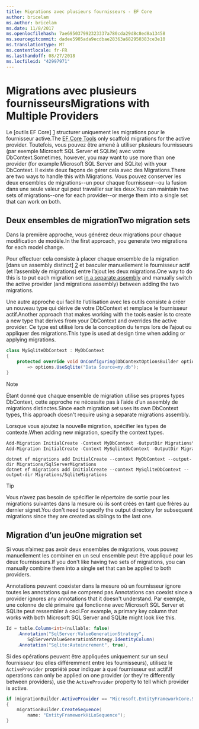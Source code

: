 ```yaml
---
title: Migrations avec plusieurs fournisseurs - EF Core
author: bricelam
ms.author: bricelam
ms.date: 11/8/2017
ms.openlocfilehash: 7ae695037992323337a780cda29d8c8ed8a13458
ms.sourcegitcommit: dadee5905ada9ecdbae28363a682950383ce3e10
ms.translationtype: MT
ms.contentlocale: fr-FR
ms.lasthandoff: 08/27/2018
ms.locfileid: "42997971"
---
```

<a name="migrations-with-multiple-providers"></a><span data-ttu-id="9ccbf-102">Migrations avec plusieurs fournisseurs</span><span class="sxs-lookup"><span data-stu-id="9ccbf-102">Migrations with Multiple Providers</span></span>
==================================
<span data-ttu-id="9ccbf-103">Le [outils EF Core] [ 1] structurer uniquement les migrations pour le fournisseur active.</span><span class="sxs-lookup"><span data-stu-id="9ccbf-103">The [EF Core Tools][1] only scaffold migrations for the active provider.</span></span> <span data-ttu-id="9ccbf-104">Toutefois, vous pouvez être amené à utiliser plusieurs fournisseurs (par exemple Microsoft SQL Server et SQLite) avec votre DbContext.</span><span class="sxs-lookup"><span data-stu-id="9ccbf-104">Sometimes, however, you may want to use more than one provider (for example Microsoft SQL Server and SQLite) with your DbContext.</span></span> <span data-ttu-id="9ccbf-105">Il existe deux façons de gérer cela avec des Migrations.</span><span class="sxs-lookup"><span data-stu-id="9ccbf-105">There are two ways to handle this with Migrations.</span></span> <span data-ttu-id="9ccbf-106">Vous pouvez conserver les deux ensembles de migrations--un pour chaque fournisseur--ou la fusion dans une seule valeur qui peut travailler sur les deux.</span><span class="sxs-lookup"><span data-stu-id="9ccbf-106">You can maintain two sets of migrations--one for each provider--or merge them into a single set that can work on both.</span></span>

<a name="two-migration-sets"></a><span data-ttu-id="9ccbf-107">Deux ensembles de migration</span><span class="sxs-lookup"><span data-stu-id="9ccbf-107">Two migration sets</span></span>
------------------
<span data-ttu-id="9ccbf-108">Dans la première approche, vous générez deux migrations pour chaque modification de modèle.</span><span class="sxs-lookup"><span data-stu-id="9ccbf-108">In the first approach, you generate two migrations for each model change.</span></span>

<span data-ttu-id="9ccbf-109">Pour effectuer cela consiste à placer chaque ensemble de la migration [dans un assembly distinct] [ 2] et basculer manuellement le fournisseur actif (et l’assembly de migrations) entre l’ajout les deux migrations.</span><span class="sxs-lookup"><span data-stu-id="9ccbf-109">One way to do this is to put each migration set [in a separate assembly][2] and manually switch the active provider (and migrations assembly) between adding the two migrations.</span></span>

<span data-ttu-id="9ccbf-110">Une autre approche qui facilite l’utilisation avec les outils consiste à créer un nouveau type qui dérive de votre DbContext et remplace le fournisseur actif.</span><span class="sxs-lookup"><span data-stu-id="9ccbf-110">Another approach that makes working with the tools easier is to create a new type that derives from your DbContext and overrides the active provider.</span></span> <span data-ttu-id="9ccbf-111">Ce type est utilisé lors de la conception du temps lors de l’ajout ou appliquer des migrations.</span><span class="sxs-lookup"><span data-stu-id="9ccbf-111">This type is used at design time when adding or applying migrations.</span></span>

``` csharp
class MySqliteDbContext : MyDbContext
{
    protected override void OnConfiguring(DbContextOptionsBuilder options)
        => options.UseSqlite("Data Source=my.db");
}
```

> [!NOTE]
> <span data-ttu-id="9ccbf-112">Étant donné que chaque ensemble de migration utilise ses propres types DbContext, cette approche ne nécessite pas à l’aide d’un assembly de migrations distinctes.</span><span class="sxs-lookup"><span data-stu-id="9ccbf-112">Since each migration set uses its own DbContext types, this approach doesn't require using a separate migrations assembly.</span></span>

<span data-ttu-id="9ccbf-113">Lorsque vous ajoutez la nouvelle migration, spécifier les types de contexte.</span><span class="sxs-lookup"><span data-stu-id="9ccbf-113">When adding new migration, specify the context types.</span></span>

``` powershell
Add-Migration InitialCreate -Context MyDbContext -OutputDir Migrations\SqlServerMigrations
Add-Migration InitialCreate -Context MySqliteDbContext -OutputDir Migrations\SqliteMigrations
```
``` Console
dotnet ef migrations add InitialCreate --context MyDbContext --output-dir Migrations/SqlServerMigrations
dotnet ef migrations add InitialCreate --context MySqliteDbContext --output-dir Migrations/SqliteMigrations
```

> [!TIP]
> <span data-ttu-id="9ccbf-114">Vous n’avez pas besoin de spécifier le répertoire de sortie pour les migrations suivantes dans la mesure où ils sont créés en tant que frères au dernier signet.</span><span class="sxs-lookup"><span data-stu-id="9ccbf-114">You don't need to specify the output directory for subsequent migrations since they are created as siblings to the last one.</span></span>

<a name="one-migration-set"></a><span data-ttu-id="9ccbf-115">Migration d’un jeu</span><span class="sxs-lookup"><span data-stu-id="9ccbf-115">One migration set</span></span>
-----------------
<span data-ttu-id="9ccbf-116">Si vous n’aimez pas avoir deux ensembles de migrations, vous pouvez manuellement les combiner en un seul ensemble peut être appliqué pour les deux fournisseurs.</span><span class="sxs-lookup"><span data-stu-id="9ccbf-116">If you don't like having two sets of migrations, you can manually combine them into a single set that can be applied to both providers.</span></span>

<span data-ttu-id="9ccbf-117">Annotations peuvent coexister dans la mesure où un fournisseur ignore toutes les annotations qui ne comprend pas.</span><span class="sxs-lookup"><span data-stu-id="9ccbf-117">Annotations can coexist since a provider ignores any annotations that it doesn't understand.</span></span> <span data-ttu-id="9ccbf-118">Par exemple, une colonne de clé primaire qui fonctionne avec Microsoft SQL Server et SQLite peut ressembler à ceci.</span><span class="sxs-lookup"><span data-stu-id="9ccbf-118">For example, a primary key column that works with both Microsoft SQL Server and SQLite might look like this.</span></span>

``` csharp
Id = table.Column<int>(nullable: false)
    .Annotation("SqlServer:ValueGenerationStrategy",
        SqlServerValueGenerationStrategy.IdentityColumn)
    .Annotation("Sqlite:Autoincrement", true),
```

<span data-ttu-id="9ccbf-119">Si des opérations peuvent être appliquées uniquement sur un seul fournisseur (ou elles différemment entre les fournisseurs), utilisez le `ActiveProvider` propriété pour indiquer à quel fournisseur est actif.</span><span class="sxs-lookup"><span data-stu-id="9ccbf-119">If operations can only be applied on one provider (or they're differently between providers), use the `ActiveProvider` property to tell which provider is active.</span></span>

``` csharp
if (migrationBuilder.ActiveProvider == "Microsoft.EntityFrameworkCore.SqlServer")
{
    migrationBuilder.CreateSequence(
        name: "EntityFrameworkHiLoSequence");
}
```


  [1]: ../../miscellaneous/cli/index.md
  [2]: projects.md
